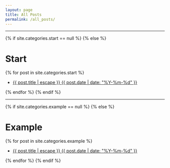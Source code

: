 ```yaml
---
layout: page
title: All Posts
permalink: /all_posts/
---
```


<div class="home">

<hr/>

{% if site.categories.start == null %}
{% else %}
	<h1>Start</h1>
    {% for post in site.categories.start %}
  <ul class="post-list">
      <li>
        <a class="post-link" href="{{ post.url | relative_url }}">{{ post.title | escape }}
          <span class="post-datetime">{{ post.date | date: "%Y-%m-%d" }}</span>
        </a>
      </li>
  </ul>
    {% endfor %}
{% endif %}

<hr/>

{% if site.categories.example == null %}
{% else %}
	<h1>Example</h1>
    {% for post in site.categories.example %}
  <ul class="post-list">
      <li>
        <a class="post-link" href="{{ post.url | relative_url }}">{{ post.title | escape }}
          <span class="post-datetime">{{ post.date | date: "%Y-%m-%d" }}</span>
        </a>
      </li>
  </ul>
    {% endfor %}
{% endif %}

</div>
